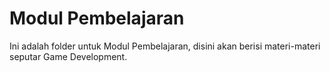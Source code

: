 # Modul Pembelajaran
  Ini adalah folder untuk Modul Pembelajaran, disini akan berisi materi-materi seputar Game Development.
